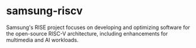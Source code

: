 # samsung-riscv
Samsung's RISE project focuses on developing and optimizing software for the open-source RISC-V architecture, including enhancements for multimedia and AI workloads.
